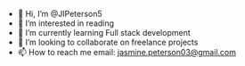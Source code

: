 - 👋 Hi, I’m @JIPeterson5
- 👀 I’m interested in reading
- 🌱 I’m currently learning Full stack development
- 💞️ I’m looking to collaborate on freelance projects
- 📫 How to reach me email: jasmine.peterson03@gmail.com

<!---
JIPeterson5/JIPeterson5 is a ✨ special ✨ repository because its `README.md` (this file) appears on your GitHub profile.
You can click the Preview link to take a look at your changes.
--->
